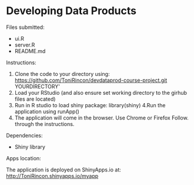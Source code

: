Developing Data Products
========================

Files submitted: 

- ui.R
- server.R
- README.md

Instructions:

1. Clone the code to your directory using:
https://github.com/ToniRincon/devdataprod-course-project.git YOURDIRECTORY'
2. Load your RStudio (and also ensure set working directory to the girhub files are located)
3. Run in R studio to load shiny package: library(shiny)
4.Run the application using runApp()
5. The application will come in the browser. Use Chrome or Firefox Follow. through the instructions.

Dependencies:

- Shiny library

Apps location:

The application is deployed on ShinyApps.io at:
http://ToniRincon.shinyapps.io/myapp
